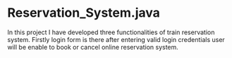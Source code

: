 # Reservation_System.java
In this project I have developed three functionalities of train reservation system. Firstly login form is there after entering valid login credentials user will be enable to book or cancel online reservation system.
